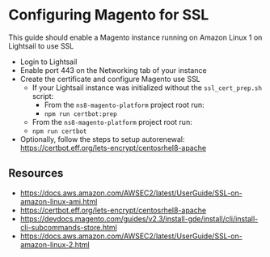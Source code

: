 # Configuring Magento for SSL

This guide should enable a Magento instance running on Amazon Linux 1 on Lightsail to use SSL

* Login to Lightsail
* Enable port 443 on the Networking tab of your instance
* Create the certificate and configure Magento use SSL
  * If your Lightsail instance was initialized without the `ssl_cert_prep.sh` script:
    * From the `ns8-magento-platform` project root run:
    * `npm run certbot:prep`
  * From the `ns8-magento-platform` project root run:
  * `npm run certbot`
* Optionally, follow the steps to setup autorenewal: <https://certbot.eff.org/lets-encrypt/centosrhel8-apache>

## Resources

* <https://docs.aws.amazon.com/AWSEC2/latest/UserGuide/SSL-on-amazon-linux-ami.html>
* <https://certbot.eff.org/lets-encrypt/centosrhel8-apache>
* <https://devdocs.magento.com/guides/v2.3/install-gde/install/cli/install-cli-subcommands-store.html>
* <https://docs.aws.amazon.com/AWSEC2/latest/UserGuide/SSL-on-amazon-linux-2.html>
